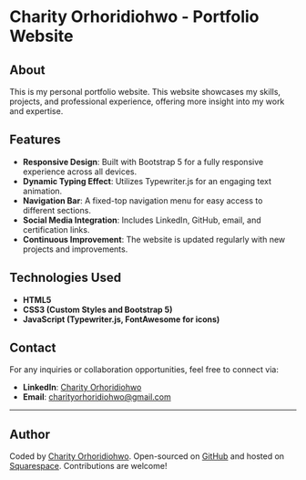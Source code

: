 # Charity Orhoridiohwo - Portfolio Website

## About
This is my personal portfolio website. This website showcases my skills, projects, and professional experience, offering more insight into my work and expertise.

## Features
- **Responsive Design**: Built with Bootstrap 5 for a fully responsive experience across all devices.
- **Dynamic Typing Effect**: Utilizes Typewriter.js for an engaging text animation.
- **Navigation Bar**: A fixed-top navigation menu for easy access to different sections.
- **Social Media Integration**: Includes LinkedIn, GitHub, email, and certification links.
- **Continuous Improvement**: The website is updated regularly with new projects and improvements.

## Technologies Used
- **HTML5**
- **CSS3 (Custom Styles and Bootstrap 5)**
- **JavaScript (Typewriter.js, FontAwesome for icons)**


## Contact
For any inquiries or collaboration opportunities, feel free to connect via:
- **LinkedIn**: [Charity Orhoridiohwo](https://www.linkedin.com/in/charity-orhoridiohwo/)
- **Email**: [charityorhoridiohwo@gmail.com](mailto:charityorhoridiohwo@gmail.com)

---
## Author
Coded by [Charity Orhoridiohwo](https://www.linkedin.com/in/charityorhoridiohwo/). Open-sourced on [GitHub](https://github.com/CharityO3/My-Portfolio-Hub) and hosted on [Squarespace](https://www.charityorhoridiohwo.com). Contributions are welcome!



